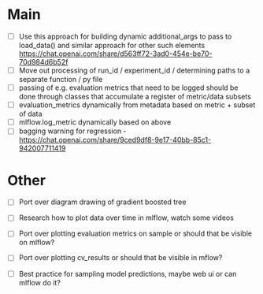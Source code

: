 # Main
- [ ] Use this approach for building dynamic additional_args to pass to load_data() and similar approach for other such elements https://chat.openai.com/share/d563ff72-3ad0-454e-be70-70d984d6b52f
- [ ] Move out processing of run_id / experiment_id / determining paths to a separate function / py file
- [ ] passing of e.g. evaluation metrics that need to be logged should be done through classes that accumulate a register of metric/data subsets
- [ ] evaluation_metrics dynamically from metadata based on metric + subset of data
- [ ] mlflow.log_metric dynamically based on above
- [ ] bagging warning for regression - https://chat.openai.com/share/9ced9df8-9e17-40bb-85c1-942007711419

# Other
- [ ] Port over diagram drawing of gradient boosted tree
- [ ] Research how to plot data over time in mlflow, watch some videos
- [ ] Port over plotting evaluation metrics on sample or should that be visible on mlflow?
- [ ] Port over plotting cv_results or should that be visible in mflow?
- [ ] Best practice for sampling model predictions, maybe web ui or can mlflow do it?

